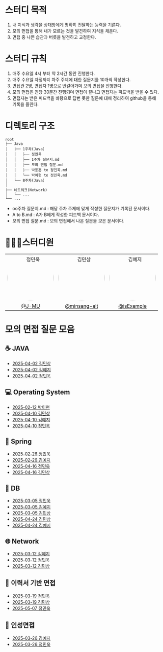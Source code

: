 # 스터디 목적
1. 내 지식과 생각을 상대방에게 명확히 전달하는 능력을 기른다.
2. 모의 면접을 통해 내가 모르는 것을 발견하여 지식을 채운다.
3. 면접 중 나쁜 습관과 버릇을 발견하고 교정한다.

# 스터디 규칙
1. 매주 수요일 4시 부터 약 2시간 동안 진행한다.
2. 매주 수요일 자정까지 차주 주제에 대한 질문지를 10개씩 작성한다.
3. 면접관 2명, 면접자 1명으로 번갈아가며 모의 면접을 진행한다.
4. 모의 면접은 인당 30분간 진행되며 면접이 끝나고 면접자는 피드백을 받을 수 있다.
5. 면접자는 받은 피드백을 바탕으로 답변 못한 질문에 대해 정리하여 github을 통해 기록을 올린다.

# 디렉토리 구조
```
root
├── Java                                 
│   ├── 1주차(Java)   
│   │   ├── 정민욱
│   │   ├── 1주차 질문지.md
│   │   ├── 모의 면접 질문.md
│   │   ├── 박용훈 to 정민욱.md
│   │   └── 박이현 to 정민욱.md
│   └── 8주차(Java)
│
├── 네트워크(Network)
│   └── ...
└── ...
```

- oo주차 질문지.md   : 해당 주차 주제에 맞게 작성한 질문지가 기록된 문서이다.
- A to B.md         : A가 B에게 작성한 피드백 문서이다.
- 모의 면접 질문.md : 모의 면접에서 나온 질문을 모은 문서이다.

# 👨🏻‍💻스터디원
|   |   |   |
|---|---|---|
| <div align="center"><a href="https://github.com/J-MU"><img src="https://avatars.githubusercontent.com/u/46997074?v=4" alt="정민욱" style="border-radius: 50%; width: 150px; height: 150px;" /></a></div> | <div align="center"><a href="https://github.com/minsang-alt"><img src="https://avatars.githubusercontent.com/u/82764703?v=4" alt="김민상" style="border-radius: 50%; width: 150px; height: 150px;" /></a></div> | <div align="center"><a href="https://github.com/isExample"><img src="https://avatars.githubusercontent.com/u/93423346?v=4" alt="김예지" style="border-radius: 50%; width: 150px; height: 150px;" /></a></div> |
| <div align="center">[@J-MU](https://github.com/J-MU)</div> | <div align="center">[@minsang-alt](https://github.com/minsang-alt)</div> | <div align="center">[@isExample](https://github.com/isExample)</div> |



# 모의 면접 질문 모음
## ☕ JAVA
- [2025-04-02 김민상](자바(Java)/8주차/김민상/모의%20면접%20질문.md)
- [2025-04-02 김예지](자바(Java)/8주차/김예지/모의%20면접%20질문.md)
- [2025-04-02 정민욱](자바(Java)/8주차/정민욱/모의%20면접%20질문.md)

## 💻 Operating System
- [2025-02-12 박이현](운영체제(OS)/2주차/박이현/모의%20면접%20질문.md)
- [2025-04-10 김민상](운영체제(OS)/9주차/김민상/모의%20면접%20질문.md)
- [2025-04-10 김예지](운영체제(OS)/9주차/김예지/모의%20면접%20질문.md)
- [2025-04-10 정민욱](운영체제(OS)/9주차/정민욱/모의%20면접%20질문.md)

## :leaves: Spring
- [2025-02-26 정민욱](스프링(Spring)/3주차/정민욱/모의%20면접%20질문.md)
- [2025-02-26 김예지](스프링(Spring)/3주차/김예지/모의%20면접%20질문.md)
- [2025-04-16 정민욱](스프링(Spring)/10주차/정민욱/모의%20면접%20질문.md)
- [2025-04-16 김민상](스프링(Spring)/10주차/김민상/모의%20면접%20질문.md)

## 💾 DB
- [2025-03-05 정민욱](데이터베이스(Database)/4주차/정민욱/모의%20면접%20질문.md)
- [2025-03-05 김예지](데이터베이스(Database)/4주차/김예지/모의%20면접%20질문.md)
- [2025-03-05 김민상](데이터베이스(Database)/4주차/김민상/모의%20면접%20질문.md)
- [2025-04-24 김민상](데이터베이스(Database)/11주차/김민상/모의%20면접%20질문.md)
- [2025-04-24 김예지](데이터베이스(Database)/11주차/김예지/모의%20면접%20질문.md)

## 🌐 Network
- [2025-03-12 김예지](네트워크(Network)/5주차/김예지/모의%20면접%20질문.md)
- [2025-03-12 정민욱](네트워크(Network)/5주차/정민욱/모의%20면접%20질문.md)
- [2025-03-12 김민상](네트워크(Network)/5주차/김민상/모의%20면접%20질문.md)

## 📝 이력서 기반 면접
- [2025-03-19 정민욱](프로젝트(Resume)/6주차/정민욱/모의%20면접%20질문.md)
- [2025-03-19 김민상](프로젝트(Resume)/6주차/김민상/모의%20면접%20질문.md)
- [2025-05-07 정민욱](프로젝트(Resume)/13주차/정민욱/모의%20면접%20질문.md)

## 👥 인성면접
- [2025-03-26 김예지](인성면접/7주차/김예지/모의%20면접%20질문.md)
- [2025-03-26 정민욱](인성면접/7주차/정민욱/모의%20면접%20질문.md)

</br>

